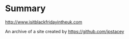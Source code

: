 # Summary

http://www.isitblackfridayintheuk.com

An archive of a site created by https://github.com/jpstacey 
